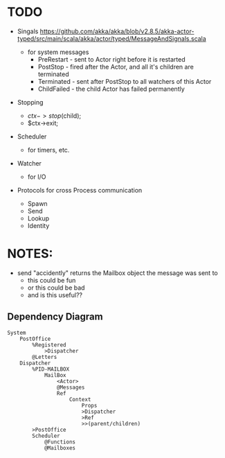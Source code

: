 # TODO

- Singals
    https://github.com/akka/akka/blob/v2.8.5/akka-actor-typed/src/main/scala/akka/actor/typed/MessageAndSignals.scala
    - for system messages
        - PreRestart  - sent to Actor right before it is restarted
        - PostStop    - fired after the Actor, and all it's children are terminated
        - Terminated  - sent after PostStop to all watchers of this Actor
        - ChildFailed - the child Actor has failed permanently

- Stopping
    - $ctx->stop($child);
    - $ctx->exit;

- Scheduler
    - for timers, etc.

- Watcher
    - for I/O

- Protocols for cross Process communication
    - Spawn
    - Send
    - Lookup
    - Identity

# NOTES:

- send "accidently" returns the Mailbox object the message was sent to
    - this could be fun
    - or this could be bad
    - and is this useful??


## Dependency Diagram

```
System
    PostOffice
        %Registered
            >Dispatcher
        @Letters
    Dispatcher
        %PID-MAILBOX
            MailBox
                <Actor>
                @Messages
                Ref
                    Context
                        Props
                        >Dispatcher
                        >Ref
                        >>(parent/children)
        >PostOffice
        Scheduler
            @Functions
            @Mailboxes

```
